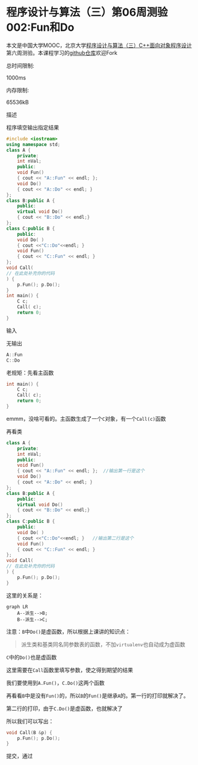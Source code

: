 # 程序设计与算法（三）第06周测验002:Fun和Do

本文是中国大学MOOC，北京大学[程序设计与算法（三）C++面向对象程序设计](https://www.icourse163.org/learn/PKU-1002029030#/learn/announce)第六周测验。本课程学习的[github仓库](https://github.com/mrcangye/PKU_Cplus_2020Spring)欢迎Fork

总时间限制: 

1000ms

内存限制: 

65536kB

描述

程序填空输出指定结果

```cpp
#include <iostream> 
using namespace std;
class A { 
	private: 
	int nVal; 
	public: 
	void Fun() 
	{ cout << "A::Fun" << endl; }; 
	void Do() 
	{ cout << "A::Do" << endl; } 
}; 
class B:public A { 
	public: 
	virtual void Do() 
	{ cout << "B::Do" << endl;} 
}; 
class C:public B { 
	public: 
	void Do( ) 
	{ cout <<"C::Do"<<endl; } 
	void Fun() 
	{ cout << "C::Fun" << endl; } 
}; 
void Call(
// 在此处补充你的代码
) { 
	p.Fun(); p.Do(); 
} 
int main() { 
	C c; 
	Call( c); 
	return 0;
}
```

输入

无输出

```cpp
A::Fun
C::Do
```

老规矩：先看主函数

```cpp
int main() { 
	C c; 
	Call( c); 
	return 0;
}
```

emmm，没啥可看的。主函数生成了一个`C`对象，有一个`Call(c)`函数

再看类

```cpp
class A { 
	private: 
	int nVal; 
	public: 
	void Fun() 
	{ cout << "A::Fun" << endl; }; 	//输出第一行是这个
	void Do() 
	{ cout << "A::Do" << endl; } 
}; 
class B:public A { 
	public: 
	virtual void Do() 
	{ cout << "B::Do" << endl;} 
}; 
class C:public B { 
	public: 
	void Do( ) 
	{ cout <<"C::Do"<<endl; } 	//输出第二行是这个
	void Fun() 
	{ cout << "C::Fun" << endl; } 
}; 
void Call(
// 在此处补充你的代码
) { 
	p.Fun(); p.Do(); 
} 
```

这里的关系是：

```mermaid
graph LR
	A--派生-->B;
	B--派生-->C;
```

注意：`B`中`Do()`是虚函数，所以根据上课讲的知识点：

> 派生类和基类同名同参数表的函数，不加`virtualenv`也自动成为虚函数

`C`中的`Do()`也是虚函数

这里需要在`Call`函数里填写参数，使之得到期望的结果

我们要使用到`A.Fun()`，`C.Do()`这两个函数

再看看`B`中是没有`Fun()`的，所以`B`的`Fun()`是继承`A`的。第一行的打印就解决了。

第二行的打印，由于`C.Do()`是虚函数，也就解决了

所以我们可以写出：

```cpp
void Call(B &p) { 
	p.Fun(); p.Do(); 
} 
```

提交，通过